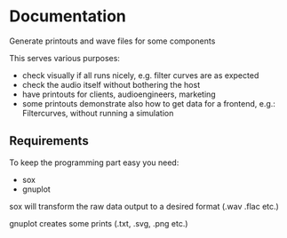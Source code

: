 # Documentation

Generate printouts and wave files for some components

This serves various purposes:

 - check visually if all runs nicely, e.g. filter curves are as expected
 - check the audio itself without bothering the host
 - have printouts for clients, audioengineers, marketing
 - some printouts demonstrate also how to get data for a frontend, e.g.: Filtercurves, without running a simulation

## Requirements

To keep the programming part easy you need:

- sox
- gnuplot

sox will transform the raw data output to a desired format (.wav .flac etc.)

gnuplot creates some prints (.txt, .svg, .png etc.)



